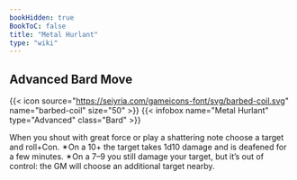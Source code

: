 ```yaml
---
bookHidden: true
BookToC: false
title: "Metal Hurlant"
type: "wiki"
---
```

## Advanced Bard Move
{{< icon source="https://seiyria.com/gameicons-font/svg/barbed-coil.svg" name="barbed-coil" size="50" >}}
{{< infobox name="Metal Hurlant" type="Advanced" class="Bard" >}}

When you shout with great force or play a shattering note choose a target and roll+Con. ✴On a 10+ the target takes 1d10 damage and is deafened for a few minutes. ✴On a 7–9 you still damage your target, but it’s out of control: the GM will choose an additional target nearby.